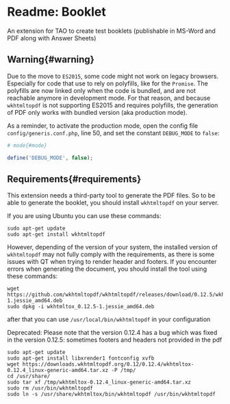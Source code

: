 # Readme: Booklet

An extension for TAO to create test booklets (publishable in MS-Word and PDF along with Answer Sheets)

## Warning{#warning}

Due to the move to `ES2015`, some code might not work on legacy browsers. 
Especially for code that use to rely on polyfills, like for the `Promise`.
The polyfills are now linked only when the code is bundled, and are not reachable anymore in development mode.
For that reason, and because `wkhtmltopdf` is not supporting ES2015 and requires polyfills,
the generation of PDF only works with bundled version (aka production mode).

As a reminder, to activate the production mode, open the config file `config/generis.conf.php`, line 50,
and set the constant `DEBUG_MODE` to `false`:
```php
# mode{#mode}

define('DEBUG_MODE', false);
```

## Requirements{#requirements}

This extension needs a third-party tool to generate the PDF files.
So to be able to generate the booklet, you should install `wkhtmltopdf` on your server.

If you are using Ubuntu you can use these commands:

```
sudo apt-get update
sudo apt-get install wkhtmltopdf
```

However, depending of the version of your system, the installed version of `wkhtmltopdf` may not fully comply with the requirements, as there is some issues with QT when trying to render header and footers.
If you encounter errors when generating the document, you should install the tool using these commands:

```
wget https://github.com/wkhtmltopdf/wkhtmltopdf/releases/download/0.12.5/wkhtmltox_0.12.5-1.jessie_amd64.deb
sudo dpkg -i wkhtmltox_0.12.5-1.jessie_amd64.deb
```
after that you can use `/usr/local/bin/wkhtmltopdf` in your configuration


Deprecated:
Please note that the version 0.12.4 has a bug which was fixed in the version 0.12.5: sometimes footers and headers not provided in the pdf

```
sudo apt-get update
sudo apt-get install libxrender1 fontconfig xvfb
wget https://downloads.wkhtmltopdf.org/0.12/0.12.4/wkhtmltox-0.12.4_linux-generic-amd64.tar.xz -P /tmp/
cd /usr/share/
sudo tar xf /tmp/wkhtmltox-0.12.4_linux-generic-amd64.tar.xz
sudo rm /usr/bin/wkhtmltopdf
sudo ln -s /usr/share/wkhtmltox/bin/wkhtmltopdf /usr/bin/wkhtmltopdf
```